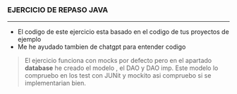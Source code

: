 ### EJERCICIO DE REPASO JAVA
---

- El codigo de este ejercicio esta basado en el codigo de tus proyectos de ejemplo
- Me he ayudado tambien de chatgpt para entender codigo

> El ejercicio funciona con mocks por defecto pero en el apartado **database** he creado el modelo , el DAO y DAO imp. 
Este modelo lo compruebo en los test con JUNit y mockito asi compruebo si se implementarian bien.
